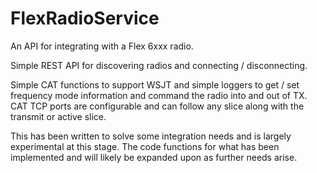 # FlexRadioService

An API for integrating with a Flex 6xxx radio.

Simple REST API for discovering radios and connecting / disconnecting.

Simple CAT functions to support WSJT and simple loggers to get / set frequency mode
information and command the radio into and out of TX. CAT TCP ports are configurable and
can follow any slice along with the transmit or active slice. 

This has been written to solve some integration needs and is largely experimental at
this stage. The code functions for what has been implemented and will likely be expanded 
upon as further needs arise. 
